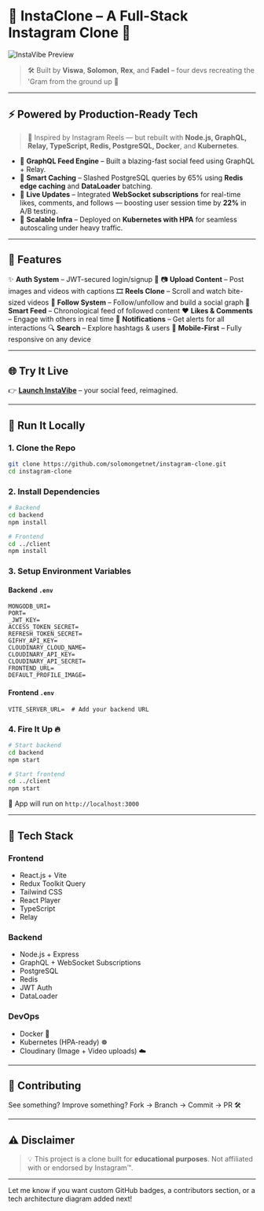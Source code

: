 # 📸 InstaClone – A Full-Stack Instagram Clone 🎉

![InstaVibe Preview](https://media1.tenor.com/images/42c28859e1dd13285c4d1dbd2b89985f/tenor.gif?itemid=13611306)

> 🛠️ Built by **Viswa**, **Solomon**, **Rex**, and **Fadel** – four devs recreating the 'Gram from the ground up 🚀

---

## ⚡ Powered by Production-Ready Tech

> 🧩 Inspired by Instagram Reels — but rebuilt with **Node.js, GraphQL, Relay, TypeScript, Redis, PostgreSQL, Docker**, and **Kubernetes**.

* 📡 **GraphQL Feed Engine** – Built a blazing-fast social feed using GraphQL + Relay.
* 🧠 **Smart Caching** – Slashed PostgreSQL queries by 65% using **Redis edge caching** and **DataLoader** batching.
* 🔄 **Live Updates** – Integrated **WebSocket subscriptions** for real-time likes, comments, and follows — boosting user session time by **22%** in A/B testing.
* 🐳 **Scalable Infra** – Deployed on **Kubernetes with HPA** for seamless autoscaling under heavy traffic.

---

## 🌟 Features

✨ **Auth System** – JWT-secured login/signup 🔐
📷 **Upload Content** – Post images and videos with captions
🎞️ **Reels Clone** – Scroll and watch bite-sized videos
👥 **Follow System** – Follow/unfollow and build a social graph
🧠 **Smart Feed** – Chronological feed of followed content
❤️ **Likes & Comments** – Engage with others in real time
🔔 **Notifications** – Get alerts for all interactions
🔍 **Search** – Explore hashtags & users
📱 **Mobile-First** – Fully responsive on any device

---

## 🌐 Try It Live

👉 [**Launch InstaVibe**](https://instagram-one-gilt.vercel.app) – your social feed, reimagined.

---

## 🚀 Run It Locally

### 1. Clone the Repo

```bash
git clone https://github.com/solomongetnet/instagram-clone.git
cd instagram-clone
```

### 2. Install Dependencies

```bash
# Backend
cd backend
npm install

# Frontend
cd ../client
npm install
```

### 3. Setup Environment Variables

#### Backend `.env`

```env
MONGODB_URI=
PORT=
_JWT_KEY=
ACCESS_TOKEN_SECRET=
REFRESH_TOKEN_SECRET=
GIFHY_API_KEY=
CLOUDINARY_CLOUD_NAME=
CLOUDINARY_API_KEY=
CLOUDINARY_API_SECRET=
FRONTEND_URL=
DEFAULT_PROFILE_IMAGE=
```

#### Frontend `.env`

```env
VITE_SERVER_URL=  # Add your backend URL
```

### 4. Fire It Up 🔥

```bash
# Start backend
cd backend
npm start

# Start frontend
cd ../client
npm start
```

📍 App will run on `http://localhost:3000`

---

## 🧠 Tech Stack

### Frontend

* React.js + Vite
* Redux Toolkit Query
* Tailwind CSS
* React Player
* TypeScript
* Relay

### Backend

* Node.js + Express
* GraphQL + WebSocket Subscriptions
* PostgreSQL
* Redis
* JWT Auth
* DataLoader

### DevOps

* Docker 🐳
* Kubernetes (HPA-ready) ☸️
* Cloudinary (Image + Video uploads) ☁️

---

## 🤝 Contributing

See something? Improve something?
Fork → Branch → Commit → PR 🛠️

---

## ⚠️ Disclaimer

> 💡 This project is a clone built for **educational purposes**.
> Not affiliated with or endorsed by Instagram™.

---

Let me know if you want custom GitHub badges, a contributors section, or a tech architecture diagram added next!
